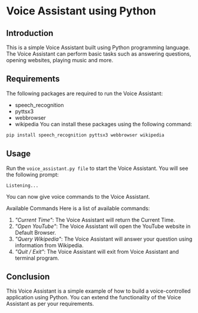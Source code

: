 # Voice Assistant using Python
## Introduction
This is a simple Voice Assistant built using Python programming language. The Voice Assistant can perform basic tasks such as answering questions, opening websites, playing music and more.

## Requirements
The following packages are required to run the Voice Assistant:

* speech_recognition
* pyttsx3
* webbrowser
* wikipedia
You can install these packages using the following command:

```python 
pip install speech_recognition pyttsx3 webbrowser wikipedia
```
## Usage
Run the `voice_assistant.py file` to start the Voice Assistant. You will see the following prompt:

`Listening...`

You can now give voice commands to the Voice Assistant.

Available Commands
Here is a list of available commands:

1. *"Current Time"*: The Voice Assistant will return the Current Time.
2. *"Open YouTube"*: The Voice Assistant will open the YouTube website in Default Browser.
3. *"Query Wikipedia"*: The Voice Assistant will answer your question using information from Wikipedia.
4. *"Quit / Exit"*: The Voice Assistant will exit from Voice Assistant and terminal program.
## Conclusion
This Voice Assistant is a simple example of how to build a voice-controlled application using Python. You can extend the functionality of the Voice Assistant as per your requirements.
